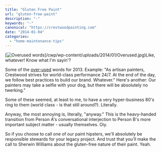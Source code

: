 ```yaml
---
title: "Gluten Free Paint"
url: "gluten-free-paint"
description: "-"
keywords: "-"
canonical: "https://crestwoodpainting.com"
date: "2014-01-04"
categories:
  - "home-maintenance-tips"
---
```


[![Overused words](/images/Overused.jpg)]/cwp/wp-content/uploads/2014/01/Overused.jpg)Like, whatever! Know what I'm sayin'?

Some of the [over-used](http://www.bbc.co.uk/news/magazine-23362207) words for 2013. Example: "As artisan painters, Crestwood strives for world-class performance 24/7. At the end of the day, we follow best practices to build our brand. Whatever." Here's another: Our painters may take a selfie with your dog, but there will be absolutely no twerking."

Some of these seemed, at least to me, to have a very hyper-business 80's ring to them (world class - is that still around?). Literally.

Anyway, the most annoying is, literally, "anyway." This is the heavy-handed transition from Person A's conversational interjection to Person B's more important subject matter - usually themselves. Oiy.

So if you choose to call one of our paint hipsters, we'll absolutely be responsible stewards for your legacy project. And trust that you'll make the call to Sherwin Williams about the gluten-free nature of their paint. Yeah.
